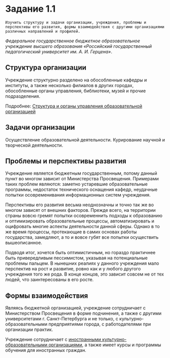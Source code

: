 # Задание 1.1

`Изучить структуру и задачи организации, учреждения, проблемы и перспективы его развития, формы взаимодействия с другими организациями различных направлений и профилей.`

_Федеральное государственное бюджетное образовательное учреждение высшего образования «Российский государственный педагогический университет им. А. И. Герцена»_.

## Структура организации

Учреждение структурно разделено на обособленные кафедры и институты, а также несколько филиалов в других городах, обособленные органы управления, библиотеки, музей и прочие подразделения.

Подробнее: [Структура и органы управления образовательной организацией](https://www.herzen.spb.ru/sveden/struct/)

## Задачи организации

Осуществление образовательной деятельности. Курирование научной и творческой деятельности.

## Проблемы и перспективы развития

Учреждение является бюджетным государственным, потому данный пункт во многом зависит от Министерства Просвещения. Примерами таких проблем являются: заметно устаревшие образовательные программы, недостаток технического оснащения кафедр, неудачные попытки осовременивания информационных систем учреждения.

Перспективы его развития весьма неоднозначны и точно так же во многом зависят от внешних факторов. Прежде всего, на территории страны вовсю гремят попытки осовременнить подходы к образованию и оптимизировать образовательные процессы, автоматизировать и оцифровать многие аспекты деятельности данной сферы. Однако в то же время процессы, протекающие в самих основах работы государства, замедляют, а то и вовсе губят все попытки осуществить вышеописанное.

Подводя итог, хочется быть оптимистичным, но гораздо практичнее быть привередливым пессимистом, указывая на потенциальные проблемы пальцем. В нынешних реалиях у данного учреждения мало перспектив на рост и развитие, ровно как и у любого другого учреждения того же рода. В конце концов, это зависит совсем не от тех людей, что заинтересованы в его росте.

## Формы взаимодействия

Являясь бюджетной организацией, учреждение сотрудничает с Министерством Просвещения в форме подчинения, а также с другими университетами г. Санкт-Петербурга и не только, с культурно-образовательными предприятиями города, с работодателями при организации практик.

Учреждение сотрудничает с [иностранными культурно-образовательными организациями](https://www.herzen.spb.ru/sveden/inter/), а также имеет курсы и программы обучения для иностранных граждан.
